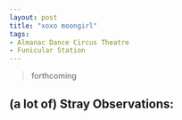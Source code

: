 ```yaml
---
layout: post
title: "xoxo moongirl"
tags:
- Almanac Dance Circus Theatre
- Funicular Station
---
```

> forthcoming 

## (a lot of) Stray Observations:
